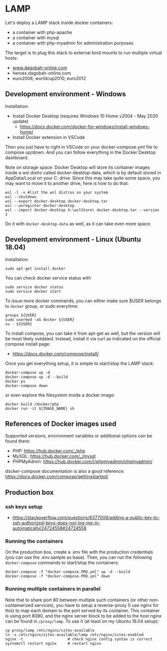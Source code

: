 # LAMP

Let's deploy a LAMP stack inside docker containers:

- a container with php-apache
- a container with mysql
- a container with php-myadmin for administration purposes

The target is to plug this stack to external bind mounts to run multiple virtual hosts:

- www.dagobah-online.com
- heroes.dagobah-online.com
- euro2008, worldcup2010, euro2012

## Development environment - Windows

Installation:

- Install Docker Desktop (requires Windows 10 Home v2004 - May 2020 update)
  - <https://docs.docker.com/docker-for-windows/install-windows-home/>
- Install Docker extension in VSCode

Then you just have to right in VSCode on your docker-compose.yml file to compose up/down. And you can follow everything in the Docker Desktop dashboard.

Note on storage space: Docker Desktop will store its container images inside a wsl distro called docker-desktop-data, which is by default stored in AppData/Local on your C: drive. Since this may take quite some space, you may want to move it to another drive, here is how to do that:

    wsl -l -v #list the wsl distros on your system
    wsl --shutdown
    wsl --export docker-desktop docker-desktop.tar
    wsl --unregister docker-desktop
    wsl --import docker-desktop X:\wslStore\ docker-desktop.tar --version 2

Do it with `docker-desktop-data` as well, as it can take even more space.

## Development environment - Linux (Ubuntu 18.04)

Installation:

    sudo apt-get install docker

You can check docker service status with

    sudo service docker status
    sudo service docker start

To issue more docker commands, you can either make sure $USER belongs to `docker` group, or sudo everytime:

    groups ${USER}
    sudo usermod -aG docker ${USER}
    su - ${USER}

To install compose, you can take it from apt-get as well, but the version will be most likely outdated. Instead, install it via curl as indicated on the official compose install page:

- <https://docs.docker.com/compose/install/>

Once you get everything setup, it is simple to start/stop the LAMP stack:

    docker-compose up -d
    docker-compose up -d --build
    docker ps
    docker-compose down

or even explore the filesystem inside a docker image:

    docker build /docker/php
    docker run -it ${IMAGE_NAME} sh

## References of Docker images used

Supported versions, environment variables or additional options can be found there:

- PHP: <https://hub.docker.com/_/php>
- MySQL: <https://hub.docker.com/_/mysql>
- PHPMyAdmin: <https://hub.docker.com/r/phpmyadmin/phpmyadmin/>

docker-compose documentation is also a good reference: <https://docs.docker.com/compose/gettingstarted/>

## Production box

### ssh keys setup

- <https://stackoverflow.com/questions/6377009/adding-a-public-key-to-ssh-authorized-keys-does-not-log-me-in-automatically/24724558#24724558>

### Running the containers

On the production box, create a .env file with the production credentials (you can use the .env.sample as base). Then, you can run the following `docker-compose` commands to start/stop the containers:

    docker-compose -f "docker-compose.PRD.yml" up -d --build
    docker-compose -f "docker-compose.PRD.yml" down

### Running multiple containers in parallel

Note that to share port 80 between multiple such containers (or other non-containerized services), you have to setup a reverse-proxy (I use nginx for this) to map each domain to the port served by its container. This container is using port 8080, and the nginx server block to be added to the host nginx can be found in `/proxy/lamp`. To use it (at least on my Ubuntu 18.04 setup):

    cp proxy/lamp /etc/nginx/sites-available
    ln -s /etc/nginx/sites-available/lamp /etc/nginx/sites-enabled
    nginx -t                    # check nginx config syntax is correct
    systemctl restart nginx     # restart nginx
